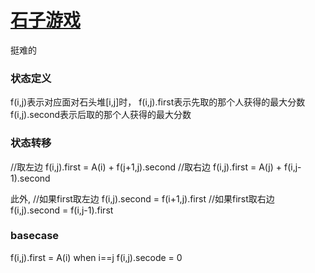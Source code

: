 [石子游戏](https://leetcode-cn.com/problems/stone-game/)
==
挺难的


### 状态定义
f(i,j)表示对应面对石头堆[i,j]时，
f(i,j).first表示先取的那个人获得的最大分数
f(i,j).second表示后取的那个人获得的最大分数

### 状态转移

//取左边
f(i,j).first = A(i) + f(j+1,j).second
//取右边
f(i,j).first = A(j) + f(i,j-1).second

此外,
//如果first取左边
f(i,j).second = f(i+1,j).first
//如果first取右边
f(i,j).second = f(i,j-1).first

### basecase

f(i,j).first = A(i)   when i==j
f(i,j).secode = 0

